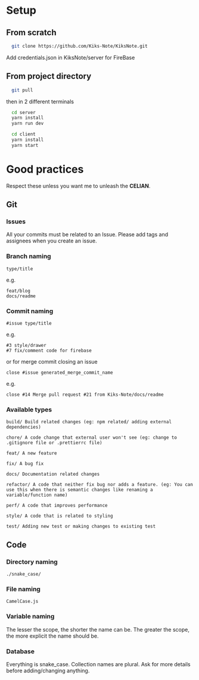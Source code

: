 # Setup

## From scratch

```bash
  git clone https://github.com/Kiks-Note/KiksNote.git
```

Add credentials.json in KiksNote/server for FireBase

## From project directory

```bash
  git pull
```

then in 2 different terminals

```bash
  cd server
  yarn install
  yarn run dev
```
```bash
  cd client
  yarn install
  yarn start
```

# Good practices

Respect these unless you want me to unleash the **CELIAN**. 

## Git

### Issues

All your commits must be related to an Issue. Please add tags and assignees when you create an issue. 

### Branch naming

    type/title

e.g.

    feat/blog
    docs/readme

### Commit naming

    #issue type/title

e.g.

    #3 style/drawer
    #7 fix/comment code for firebase

or for merge commit closing an issue

    close #issue generated_merge_commit_name

e.g.

    close #14 Merge pull request #21 from Kiks-Note/docs/readme

### Available types  


    build/ Build related changes (eg: npm related/ adding external dependencies)
    
    chore/ A code change that external user won't see (eg: change to .gitignore file or .prettierrc file)
    
    feat/ A new feature
    
    fix/ A bug fix
    
    docs/ Documentation related changes
    
    refactor/ A code that neither fix bug nor adds a feature. (eg: You can use this when there is semantic changes like renaming a variable/function name)
    
    perf/ A code that improves performance
    
    style/ A code that is related to styling
    
    test/ Adding new test or making changes to existing test

## Code

### Directory naming

    ./snake_case/

### File naming

    CamelCase.js

### Variable naming

The lesser the scope, the shorter the name can be. 
The greater the scope, the more explicit the name should be. 

### Database

Everything is snake_case. Collection names are plural.
Ask for more details before adding/changing anything. 
